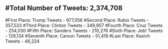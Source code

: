 #Total Number of Tweets: 2,374,708 
---
#First Place: Trump Tweets - 977,056
#Second Place: Rubio Tweets - 357,533
#Third Place: Clinton Tweets - 349,957
#Fourth Place: Cruz Tweets - 254,030
#Fifth Place: Sanders Tweets - 210,276
#Sixth Place: Jeb! Tweets - 129,134
#Seventh Place: Carson Tweets - 51,418
#Last Place: Kasich Tweets - 46,224
